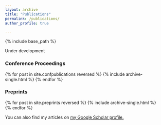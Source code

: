 ```yaml
---
layout: archive
title: "Publications"
permalink: /publications/
author_profile: true

---
```

{% include base_path %}

Under development

### Conference Proceedings

{% for post in site.confpublications reversed %}
  {% include archive-single.html %}
{% endfor %}

### Preprints

{% for post in site.preprints reversed %}
  {% include archive-single.html %}
{% endfor %}

You can also find my articles on <u><a href="{{author.googlescholar}}">my Google Scholar profile</a>.</u>
